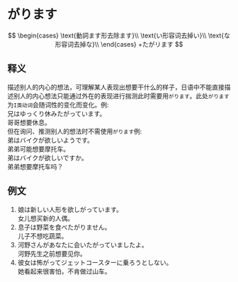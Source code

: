 # がります
$$
\begin{cases}
\text{動詞ます形去除ます}\\
\text{い形容词去掉い}\\
\text{な形容词去掉な}\\
\end{cases}
+たがリます
$$
## 释义  
描述别人的内心的想法，可理解某人表现出想要干什么的样子，日语中不能直接描述别人的内心想法只能通过外在的表现进行揣测此时需要用`がります`。此处`がります`为`I类动词`会随词性的变化而变化。例:  
兄はゆっくり休みたがっています。  
哥哥想要休息。  
但在询问、推测别人的想法时不需使用`がります`例:  
弟はバイクが欲しいようです。  
弟弟可能想要摩托车。  
弟はバイクが欲しいですか。  
弟弟想要摩托车吗？  
## 例文
1. 娘は新しい人形を欲しがっています。  
女儿想买新的人偶。  
2. 息子は野菜を食べたがりません。  
儿子不想吃蔬菜。  
3. 河野さんがあなたに会いたがっていましたよ。  
河野先生之前想要见你。  
4. 彼女は怖がってジェットコースターに乗ろうとしない。  
她看起来很害怕，不肯做过山车。  
